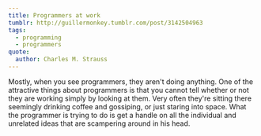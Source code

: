 ```yaml
---
title: Programmers at work
tumblr: http://guillermonkey.tumblr.com/post/3142504963
tags:
  - programming
  - programmers
quote:
  author: Charles M. Strauss
---
```


Mostly, when you see programmers, they aren't doing anything. One of the attractive things about programmers is that you cannot tell whether or not they are working simply by looking at them. Very often they're sitting there seemingly drinking coffee and gossiping, or just staring into space. What the programmer is trying to do is get a handle on all the individual and unrelated ideas that are scampering around in his head.
